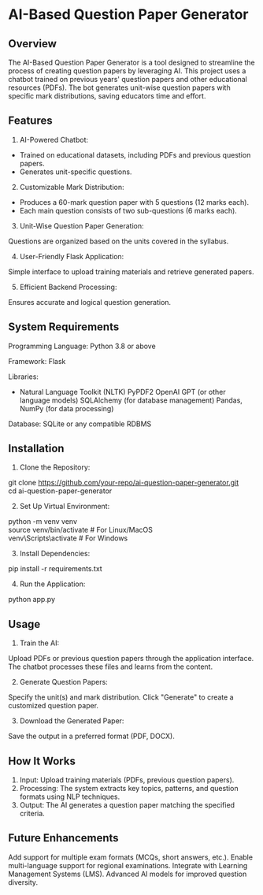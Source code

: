 # AI-Based Question Paper Generator

## Overview

The AI-Based Question Paper Generator is a tool designed to streamline the process of creating question papers by leveraging AI. This project uses a chatbot trained on previous years' question papers and other educational resources (PDFs). The bot generates unit-wise question papers with specific mark distributions, saving educators time and effort.

## Features

1. AI-Powered Chatbot:

- Trained on educational datasets, including PDFs and previous question papers.
- Generates unit-specific questions.

2. Customizable Mark Distribution:

- Produces a 60-mark question paper with 5 questions (12 marks each).
- Each main question consists of two sub-questions (6 marks each).

3. Unit-Wise Question Paper Generation:

Questions are organized based on the units covered in the syllabus.

4. User-Friendly Flask Application:

Simple interface to upload training materials and retrieve generated papers.

5. Efficient Backend Processing:

Ensures accurate and logical question generation.


## System Requirements

Programming Language: Python 3.8 or above

Framework: Flask

Libraries:
- Natural Language Toolkit (NLTK)
PyPDF2
OpenAI GPT (or other language models)
SQLAlchemy (for database management)
Pandas, NumPy (for data processing)

Database: SQLite or any compatible RDBMS

## Installation
1. Clone the Repository:

git clone https://github.com/your-repo/ai-question-paper-generator.git  
cd ai-question-paper-generator  

2. Set Up Virtual Environment:

python -m venv venv  
source venv/bin/activate  # For Linux/MacOS  
venv\Scripts\activate  # For Windows  

3. Install Dependencies:

pip install -r requirements.txt  

4. Run the Application:

python app.py  

## Usage

1. Train the AI:

Upload PDFs or previous question papers through the application interface.
The chatbot processes these files and learns from the content.

2. Generate Question Papers:

Specify the unit(s) and mark distribution.
Click "Generate" to create a customized question paper.

3. Download the Generated Paper:

Save the output in a preferred format (PDF, DOCX).



## How It Works

1. Input: Upload training materials (PDFs, previous question papers).
2. Processing: The system extracts key topics, patterns, and question formats using NLP techniques.
3. Output: The AI generates a question paper matching the specified criteria.

## Future Enhancements

Add support for multiple exam formats (MCQs, short answers, etc.).
Enable multi-language support for regional examinations.
Integrate with Learning Management Systems (LMS).
Advanced AI models for improved question diversity.
